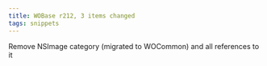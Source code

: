 ```yaml
---
title: WOBase r212, 3 items changed
tags: snippets
---
```


Remove NSImage category (migrated to WOCommon) and all references to it
